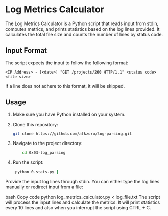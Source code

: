 # Log Metrics Calculator

The Log Metrics Calculator is a Python script that reads input from stdin, computes metrics, and prints statistics based on the log lines provided. It calculates the total file size and counts the number of lines by status code.

## Input Format

The script expects the input to follow the following format:

```
<IP Address> - [<date>] "GET /projects/260 HTTP/1.1" <status code> <file size>
```


If a line does not adhere to this format, it will be skipped.

## Usage

1. Make sure you have Python installed on your system.

2. Clone this repository:

   ```bash
   git clone https://github.com/afkzoro/log-parsing.git
   ```

3. Navigate to the project directory:

    ```bash
        cd 0x03-log_parsing
     ```
4. Run the script:

    ```bash
     python 0-stats.py | 
    ```
Provide the input log lines through stdin. You can either type the log lines manually or redirect input from a file:

bash
Copy code
python log_metrics_calculator.py < log_file.txt
The script will process the input lines and calculate the metrics. It will print statistics every 10 lines and also when you interrupt the script using CTRL + C.